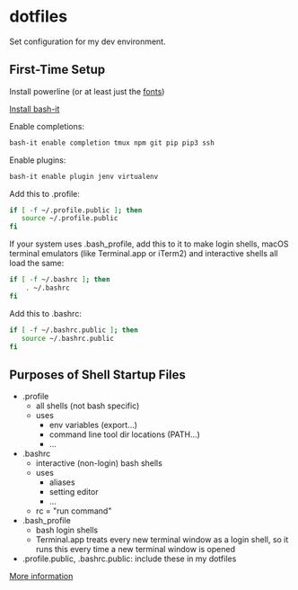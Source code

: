 # dotfiles

Set configuration for my dev environment.

## First-Time Setup

Install powerline (or at least just the [fonts](https://github.com/powerline/fonts))

[Install bash-it](https://github.com/Bash-it/bash-it#install)

Enable completions:
```sh
bash-it enable completion tmux npm git pip pip3 ssh
```

Enable plugins:
```sh
bash-it enable plugin jenv virtualenv
```

Add this to .profile:
```sh
if [ -f ~/.profile.public ]; then
   source ~/.profile.public
fi
```

If your system uses .bash_profile, add this to it to make login shells, macOS terminal emulators (like Terminal.app or iTerm2) and interactive shells all load the same:
```sh
if [ -f ~/.bashrc ]; then
	. ~/.bashrc
fi
```

Add this to .bashrc: 
```sh
if [ -f ~/.bashrc.public ]; then
   source ~/.bashrc.public
fi
```

## Purposes of Shell Startup Files
* .profile
    * all shells (not bash specific)
    * uses
      * env variables (export...)
      * command line tool dir locations (PATH...)
      * …
* .bashrc
    * interactive (non-login) bash shells
    * uses
      * aliases
      * setting editor
      * …
    * rc = "run command"
* .bash_profile
    * bash login shells
    * Terminal.app treats every new terminal window as a login shell, so it runs this every time a new terminal window is opened
* .profile.public, .bashrc.public: include these in my dotfiles

[More information](https://serverfault.com/questions/261802/what-are-the-functional-differences-between-profile-bash-profile-and-bashrc)

